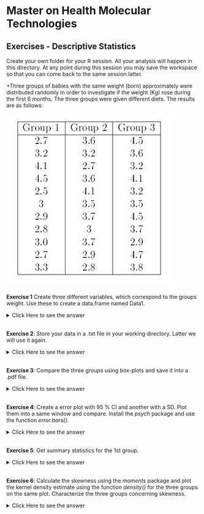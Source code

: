 # Master on Health Molecular Technologies 

## Exercises - Descriptive Statistics

Create your own folder for your R session. All your analysis will happen in
this directory. At any point during this session you may save the workspace
so that you can come back to the same session latter.


+Three groups of babies with the same weight (born) approximately
were distributed randomly in order to investigate if the weight (Kg)
rose during the first 6 months. The three groups were given different
diets. The results are as follows:

![](img.png)

**Exercise 1** Create three different variables, which correspond to the groups
weight. Use these to create a data.frame named Data1.

<details><summary>Click Here to see the answer</summary><p>

```{r}

g1<-c(2.7,3.2,4.1,4.5,2.5,3,2.9,2.8,3.0,2.7,3.3)
g2<-c(3.6,3.2,2.7,3.6,4.1,3.5,3.7,3,3.7,2.9,2.8)
g3<-c(4.5,3.6,3.2,4.1,3.2,3.5,4.5,3.7,2.9,4.7,3.8)
observ<-c(g1,g2,g3)

Data1<-data.frame("g1"=g1,"g2"=g2,"g3"=g3)

```

</p></details>

<br/>

**Exercise 2**: Store your data in a .txt file in your working directory. Latter we
will use it again.

<details><summary>Click Here to see the answer</summary><p>

```{r}
write.table(Data1,file="Data1.txt",col.names=TRUE,sep="",row.names=FALSE)

```

</p></details>

<br/>


**Exercise 3**: Compare the three groups using box-plots and save it into a .pdf
file.

<details><summary>Click Here to see the answer</summary><p>


```{r}

pdf("bx.pdf") 
 bx<-boxplot(g1,g2,g3,names=c("g1","g2","g3"))
 dev.off()

```

</p></details>

<br/>



**Exercise 4**: Create a error plot with 95 % CI and another with a SD. Plot them
into a same window and compare. Install the _psych_ package and
use the function _error.bars()_.

<details><summary>Click Here to see the answer</summary><p>

```{r}
group<-c("G1","G2","G3")
library(psych)
par(mfrow=c(1,2))
error.bars(Data1,alpha=0.05,bars=TRUE,sd=TRUE)  # error bar with sd
error.bars(Data1,alpha=0.05,bars=TRUE)  #error bar with CI

```

</p></details>

<br/>

**Exercise 5**: Get summary statistics for the 1st group.

<details><summary>Click Here to see the answer</summary><p>

```{r}
summary(Data1$g1)

```

</p></details>

<br/>




**Exercise 6**: Calculate the skewness using the _moments_ package and plot the
kernel density estimate using the function _density()_ for the three
groups on the same plot. Characterize the three groups concerning
skewness.

<details><summary>Click Here to see the answer</summary><p>

```{r}
library(moments)
skewness(Data1)
plot(density(g1),main="kernel densities")
lines(density(g2),col="red")
lines(density(g3),col="blue")
legend(4.5,0.8,legend=c("g1","g2","g3"),lwd=1,col=c("black","red","blue"))

```

</p></details>

<br/>

